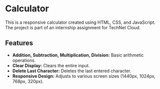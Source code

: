 # Calculator

This is a responsive calculator created using HTML, CSS, and JavaScript. The project is part of an internship assignment for TechNet Cloud.

## Features

- **Addition, Subtraction, Multiplication, Division:** Basic arithmetic operations.
- **Clear Display:** Clears the entire input.
- **Delete Last Character:** Deletes the last entered character.
- **Responsive Design:** Adjusts to various screen sizes (1440px, 1024px, 768px, 320px).



